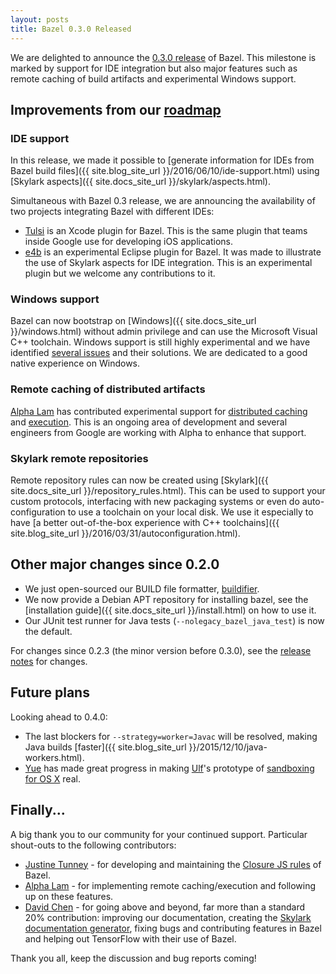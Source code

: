 ```yaml
---
layout: posts
title: Bazel 0.3.0 Released
---
```


We are delighted to announce the
[0.3.0 release](https://github.com/bazelbuild/bazel/releases/tag/0.3.0) of
Bazel. This milestone is marked by support for IDE integration but also major
features such as remote caching of build artifacts and experimental Windows
support.

## Improvements from our [roadmap](http://bazel.build/roadmap.html)

### IDE support

In this release, we made it possible to [generate information for IDEs from
Bazel build files]({{ site.blog_site_url }}/2016/06/10/ide-support.html) using
[Skylark aspects]({{ site.docs_site_url }}/skylark/aspects.html).

Simultaneous with Bazel 0.3 release, we are announcing the availability of two
projects integrating Bazel with different IDEs:

* [Tulsi](http://tulsi.bazel.build) is an Xcode plugin for Bazel. This is the same
  plugin that teams inside Google use for developing iOS applications.
* [e4b](https://github.com/bazelbuild/e4b) is an experimental Eclipse plugin for
  Bazel. It was made to illustrate the use of Skylark aspects for IDE
  integration. This is an experimental plugin but we welcome any contributions
  to it.

### Windows support

Bazel can now bootstrap on [Windows]({{ site.docs_site_url }}/windows.html) without
admin privilege and can use the Microsoft Visual C++ toolchain. Windows
support is still highly experimental and we have identified
[several issues](https://github.com/bazelbuild/bazel/issues?q=is%3Aissue+is%3Aopen+label%3A%22category%3A+multi-platform+%3E+windows%22)
and their solutions. We are dedicated to a good native experience on Windows.

### Remote caching of distributed artifacts

[Alpha Lam](https://github.com/hhclam) has contributed experimental support
for [distributed caching](https://github.com/bazelbuild/bazel/commit/79adf59)
and [execution](https://github.com/bazelbuild/bazel/commit/a1a79cb). This is
an ongoing area of development and several engineers from Google are working
with Alpha to enhance that support.

### Skylark remote repositories

Remote repository rules can now be created using
[Skylark]({{ site.docs_site_url }}/repository_rules.html). This can be used
to support your custom protocols, interfacing with new packaging systems or even
do auto-configuration to use a toolchain on your local disk. We use it
especially to have [a better out-of-the-box experience with C++ toolchains]({{ site.blog_site_url }}/2016/03/31/autoconfiguration.html).

## Other major changes since 0.2.0

* We just open-sourced our BUILD file formatter, [buildifier](https://github.com/bazelbuild/buildifier).
* We now provide a Debian APT repository for installing bazel, see the
  [installation guide]({{ site.docs_site_url }}/install.html) on how to use it.
* Our JUnit test runner for Java tests (`--nolegacy_bazel_java_test`) is now the
  default.

For changes since 0.2.3 (the minor version before 0.3.0), see the
[release notes](https://github.com/bazelbuild/bazel/releases/tag/0.3.0) for
changes.

## Future plans

Looking ahead to 0.4.0:

* The last blockers for `--strategy=worker=Javac` will be resolved, making Java
  builds [faster]({{ site.blog_site_url }}/2015/12/10/java-workers.html).
* [Yue](https://github.com/hermione521) has made great progress in making
  [Ulf](https://github.com/ulfjack)'s prototype of [sandboxing for OS
  X](https://github.com/bazelbuild/bazel/tree/osx-sandbox-hardlinks) real.

## Finally...

A big thank you to our community for your continued support. Particular
shout-outs to the following contributors:

* [Justine Tunney](https://github.com/jart) - for developing and maintaining
  the [Closure JS rules](https://github.com/bazelbuild/rules_closure) of Bazel.
* [Alpha Lam](https://github.com/hhclam) - for implementing remote
  caching/execution and following up on these features.
* [David Chen](https://github.com/davidzchen) - for going above and beyond, far
  more than a standard 20% contribution: improving our documentation,
  creating the [Skylark documentation generator](https://github.com/bazelbuild/skydoc),
  fixing bugs and contributing features in Bazel and helping out TensorFlow with
  their use of Bazel.

Thank you all, keep the discussion and bug reports coming!
